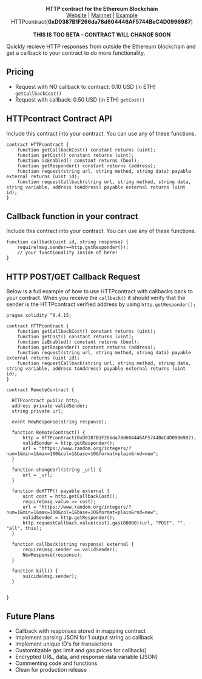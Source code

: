 <p align="center">
    <b>HTTP contract for the Ethereum Blockchain</b><br>
  <a href="https://github.com/hunterlong/ether-http">Website</a> |
  <a href="https://etherscan.io/address/0xD0387B1F266da78d604446AF5744BeC4D0996987">Mainnet</a> |
  <a href="#http-postget-callback-request">Example</a>
  <br>
  HTTPcontract(<b>0xD0387B1F266da78d604446AF5744BeC4D0996987</b>)
  <br><br>
  <b>THIS IS TOO BETA - CONTRACT WILL CHANGE SOON</b><br>
</p>

Quickly recieve HTTP responses from outside the Ethereum blockchain and get a callback to your contract to do more functionality. 

## Pricing
- Request with NO callback to contract: 0.10 USD (in ETH) `getCallbackCost()`
- Request with callback: 0.50 USD (in ETH) `getCost()`

## HTTPcontract Contract API
Include this contract into your contract. You can use any of these functions.
```
contract HTTPcontract {
    function getCallbackCost() constant returns (uint);
    function getCost() constant returns (uint);
    function isEnabled() constant returns (bool);
    function getResponder() constant returns (address);
    function request(string url, string method, string data) payable external returns (uint id);
    function requestCallback(string url, string method, string data, string variable, address toAddress) payable external returns (uint id);
}
```

## Callback function in your contract
Include this contract into your contract. You can use any of these functions.
```
function callback(uint id, string response) {
    require(msg.sender==http.getResponder());
    // your functionality inside of here!
}
```

## HTTP POST/GET Callback Request
Below is a full example of how to use HTTPcontract with callbacks back to your contract. When you receive the `callback()` it should verify that the sender is the HTTPcontract verified address by using `http.getResponder();`
```
pragma solidity ^0.4.15;

contract HTTPcontract {
    function getCallbackCost() constant returns (uint);
    function getCost() constant returns (uint);
    function isEnabled() constant returns (bool);
    function getResponder() constant returns (address);
    function request(string url, string method, string data) payable external returns (uint id);
    function requestCallback(string url, string method, string data, string variable, address toAddress) payable external returns (uint id);
}

contract RemoteContract {
    
  HTTPcontract public http;
  address private validSender;
  string private url;

  event NewResponse(string response);

  function RemoteContract() {
      http = HTTPcontract(0xD0387B1F266da78d604446AF5744BeC4D0996987);
      validSender = http.getResponder();
      url = "https://www.random.org/integers/?num=1&min=1&max=100&col=1&base=10&format=plain&rnd=new";
  }

  function changeUrl(string _url) {
      url = _url;
  }

  function doHTTP() payable external {
      uint cost = http.getCallbackCost();
      require(msg.value >= cost);
      url = "https://www.random.org/integers/?num=1&min=1&max=100&col=1&base=10&format=plain&rnd=new";
      validSender = http.getResponder();
      http.requestCallback.value(cost).gas(80000)(url, "POST", "", "all", this);
  }

  function callback(string response) external {
      require(msg.sender == validSender);
      NewResponse(response);
  }

  function kill() {
      suicide(msg.sender);
  }
    
    
}

```

## Future Plans
- Callback with responses stored in mapping contract
- Implement parsing JSON for 1 output string as callback
- Implement unique ID's for transactions
- Customtizable gas limit and gas prices for callback()
- Encrypted URL, data, and response data variable (JSON)
- Commenting code and functions
- Clean for production release
